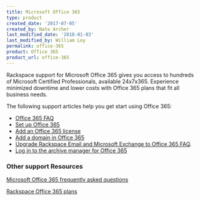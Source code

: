 ```yaml
---
title: Microsoft Office 365
type: product
created_date: '2017-07-05'
created_by: Nate Archer
last_modified_date: '2018-01-03'
last_modified_by: William Loy
permalink: office-365
product: Office 365
product_url: office-365
---
```


Rackspace support for Microsoft Office 365 gives you access to hundreds of Microsoft Certified Professionals, available 24x7x365.  Experience minimized downtime and lower costs with Office 365 plans that fit all business needs.

The following support articles help you get start using Office 365:

- [Office 365 FAQ](/support/how-to/office-365-faq)
- [Set up Office 365](/support/how-to/set-up-office-365)
- [Add an Office 365 license](/support/how-to/add-an-office-365-license)
- [Add a domain in Office 365](/support/how-to/add-a-domain-in-office-365)
- [Upgrade Rackspace Email and Microsoft Exchange to Office 365 FAQ](/support/how-to/upgrade-rackspace-email-and-microsoft-exchange-to-office-365-faq).
- [Log in to the archive manager for Office 365](/support/how-to/log-in-to-the-archive-manager-for-office-365)

### Other support Resources

[Microsoft Office 365 frequently asked questions](https://products.office.com/en-us/business/microsoft-office-365-frequently-asked-questions)

[Rackspace Office 365 plans](https://www.rackspace.com/office-365/pick-your-plan)

